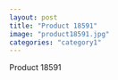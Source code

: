 ```yaml
---
layout: post
title: "Product 18591"
image: "product18591.jpg"
categories: "category1"
---
```

Product 18591
